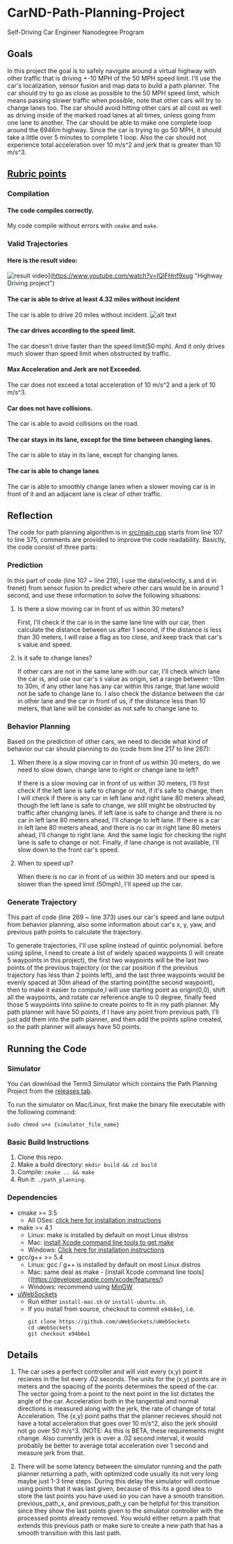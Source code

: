 # CarND-Path-Planning-Project
Self-Driving Car Engineer Nanodegree Program

## Goals
In this project the goal is to safely navigate around a virtual highway with other traffic that is driving +-10 MPH of the 50 MPH speed limit. I'll use the car's localization, sensor fusion and map data to build a path planner. The car should try to go as close as possible to the 50 MPH speed limit, which means passing slower traffic when possible, note that other cars will try to change lanes too. The car should avoid hitting other cars at all cost as well as driving inside of the marked road lanes at all times, unless going from one lane to another. The car should be able to make one complete loop around the 6946m highway. Since the car is trying to go 50 MPH, it should take a little over 5 minutes to complete 1 loop. Also the car should not experience total acceleration over 10 m/s^2 and jerk that is greater than 10 m/s^3.


## [Rubric points](https://review.udacity.com/#!/rubrics/1971/view)

### Compilation
#### The code compiles correctly.
My code compile without errors with `cmake` and `make`.


### Valid Trajectories

#### Here is the result video:

![result video](http://img.youtube.com/vi/lQIFHnf9xug/0.jpg)](https://www.youtube.com/watch?v=lQIFHnf9xug "Highway Driving project")

#### The car is able to drive at least 4.32 miles without incident
The car is able to drive 20 miles without incident.
![alt text](./image/20mile.png)

####  The car drives according to the speed limit.
The car doesn't drive faster than the speed limit(50 mph). And it only drives much slower than speed limit when obstructed by traffic.

#### Max Acceleration and Jerk are not Exceeded.
The car does not exceed a total acceleration of 10 m/s^2 and a jerk of 10 m/s^3.

#### Car does not have collisions.
The car is able to avoid collisions on the road.

#### The car stays in its lane, except for the time between changing lanes.
The car is able to stay in its lane, except for changing lanes.

#### The car is able to change lanes
The car is able to smoothly change lanes when a slower moving car is in front of it and an adjacent lane is clear of other traffic.


## Reflection
The code for path planning algorithm is in [src/main.cpp](https://github.com/hankkkwu/SDCND-P7-Path_Planning/blob/master/src/main.cpp) starts from line 107 to line 375, comments are provided to improve the code readability.
Basiclly, the code consist of three parts:

### Prediction
In this part of code (line 107 ~ line 219), I use the data(velocity, s and d in frenet) from sensor fusion to predict where other cars would be in around 1 second, and use these information to solve the following situations:
1. Is there a slow moving car in front of us within 30 meters?

   First, I'll check if the car is in the same lane line with our car, then calculate the distance between us after 1 second, if the distance is less than 30 meters, I will raise a flag as too close, and keep track that car's s value and speed.


2. Is it safe to change lanes?

   If other cars are not in the same lane with our car, I'll check which lane the car is, and use our car's s value as origin, set a range between -10m to 30m, if any other lane has any car within this range, that lane would not be safe to change lane to. I also check the distance between the car in other lane and the car in front of us, if the distance less than 10 meters, that lane will be consider as not safe to change lane to.


### Behavior Planning
Based on the prediction of other cars, we need to decide what kind of behavior our car should planning to do (code from line 217 to line 267):
1. When there is a slow moving car in front of us within 30 meters, do we need to slow down, change lane to right or change lane to left?

   If there is a slow moving car in front of us within 30 meters, I'll first check if the left lane is safe to change or not, if it's safe to change, then I will check if there is any car in left lane and right lane 80 meters ahead, though the left lane is safe to change, we still might be obstructed by traffic after changing lanes. If left lane is safe to change and there is no car in left lane 80 meters ahead, I'll change to left lane. If there is a car in left lane 80 meters ahead, and there is no car in right lane 80 meters ahead, I'll change to right lane. And the same logic for checking the right lane is safe to change or not. Finally, if lane change is not available, I'll slow down to the front car's speed.


2. When to speed up?

   When there is no car in front of us within 30 meters and our speed is slower than the speed limit (50mph), I'll speed up the car.


### Generate Trajectory
This part of code (line 269 ~ line 373) uses our car's speed and lane output from behavior planning, also some information about car's x, y, yaw, and previous path points to calculate the trajectory.

To generate trajectories, I'll use spline instead of quintic polynomial. before using spline, I need to create a list of widely spaced waypoints (I will create 5 waypoints in this project), the first two waypoints will be the last two points of the previous trajectory (or the car position if the previous trajectory has less than 2 points left), and the last three waypoints would be evenly spaced at 30m ahead of the starting point(the second waypoint), then to make it easier to compute,I will use starting point as origin(0,0), shift all the waypoints, and rotate car reference angle to 0 degree, finally feed those 5 waypoints into spline to create points to fit in my path planner. My path planner will have 50 points, if I have any point from previous path, I'll just add them into the path planner, and then add the points spline created, so the path planner will always have 50 points.


## Running the Code
### Simulator
You can download the Term3 Simulator which contains the Path Planning Project from the [releases tab](https://github.com/udacity/self-driving-car-sim/releases/tag/T3_v1.2).  

To run the simulator on Mac/Linux, first make the binary file executable with the following command:
```shell
sudo chmod u+x {simulator_file_name}
```

### Basic Build Instructions
1. Clone this repo.
2. Make a build directory: `mkdir build && cd build`
3. Compile: `cmake .. && make`
4. Run it: `./path_planning`.


### Dependencies

* cmake >= 3.5
  * All OSes: [click here for installation instructions](https://cmake.org/install/)
* make >= 4.1
  * Linux: make is installed by default on most Linux distros
  * Mac: [install Xcode command line tools to get make](https://developer.apple.com/xcode/features/)
  * Windows: [Click here for installation instructions](http://gnuwin32.sourceforge.net/packages/make.htm)
* gcc/g++ >= 5.4
  * Linux: gcc / g++ is installed by default on most Linux distros
  * Mac: same deal as make - [install Xcode command line tools]((https://developer.apple.com/xcode/features/)
  * Windows: recommend using [MinGW](http://www.mingw.org/)
* [uWebSockets](https://github.com/uWebSockets/uWebSockets)
  * Run either `install-mac.sh` or `install-ubuntu.sh`.
  * If you install from source, checkout to commit `e94b6e1`, i.e.
    ```
    git clone https://github.com/uWebSockets/uWebSockets
    cd uWebSockets
    git checkout e94b6e1
    ```


## Details

1. The car uses a perfect controller and will visit every (x,y) point it recieves in the list every .02 seconds. The units for the (x,y) points are in meters and the spacing of the points determines the speed of the car. The vector going from a point to the next point in the list dictates the angle of the car. Acceleration both in the tangential and normal directions is measured along with the jerk, the rate of change of total Acceleration. The (x,y) point paths that the planner recieves should not have a total acceleration that goes over 10 m/s^2, also the jerk should not go over 50 m/s^3. (NOTE: As this is BETA, these requirements might change. Also currently jerk is over a .02 second interval, it would probably be better to average total acceleration over 1 second and measure jerk from that.

2. There will be some latency between the simulator running and the path planner returning a path, with optimized code usually its not very long maybe just 1-3 time steps. During this delay the simulator will continue using points that it was last given, because of this its a good idea to store the last points you have used so you can have a smooth transition. previous_path_x, and previous_path_y can be helpful for this transition since they show the last points given to the simulator controller with the processed points already removed. You would either return a path that extends this previous path or make sure to create a new path that has a smooth transition with this last path.
